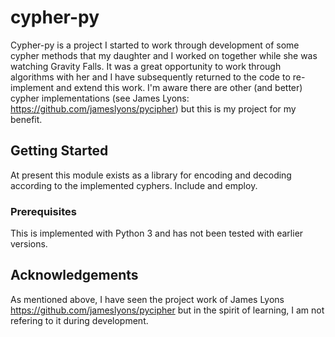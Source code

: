 # cypher-py

Cypher-py is a project I started to work through development of some cypher 
  methods that my daughter and I worked on together while she was watching
  Gravity Falls. It was a great opportunity to work through algorithms with
  her and I have subsequently returned to the code to re-implement and 
  extend this work. I'm aware there are other (and better) cypher 
  implementations (see James Lyons: https://github.com/jameslyons/pycipher)
  but this is my project for my benefit. 

## Getting Started

At present this module exists as a library for encoding and decoding according
  to the implemented cyphers. Include and employ. 

### Prerequisites

This is implemented with Python 3 and has not been tested with earlier 
  versions.

## Acknowledgements 

As mentioned above, I have seen the project work of James Lyons 
  https://github.com/jameslyons/pycipher but in the spirit of learning, I am 
  not refering to it during development. 